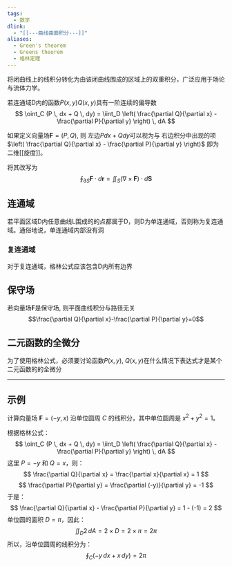 ```yaml
---
tags:
  - 数学
dlink:
  - "[[---曲线曲面积分---]]"
aliases:
  - Green's theorem
  - Greens theorem
  - 格林定理
---
```

将闭曲线上的线积分转化为由该闭曲线围成的区域上的双重积分，广泛应用于场论与流体力学。


若连通域D内的函数$P(x,y)$$Q(x,y)$具有一阶连续的偏导数
$$ \oint_C (P \, dx + Q \, dy) = \iint_D \left( \frac{\partial Q}{\partial x} - \frac{\partial P}{\partial y} \right) \, dA $$

如果定义向量场$\mathbf{F}=(P,Q)$, 则
左边$Pdx+Qdy$可以视为与
右边积分中出现的项 $\left( \frac{\partial Q}{\partial x} - \frac{\partial P}{\partial y} \right)$ 即为二维[[旋度]]。

将其改写为
$$ \oint_{\partial S} \mathbf{F} \cdot d\mathbf{r} = \iint_S (\nabla \times \mathbf{F}) \cdot d\mathbf{S} $$
## 连通域
若平面区域D内任意曲线L围成的的点都属于D，则D为单连通域，否则称为复连通域。通俗地说，单连通域内部没有洞

### 复连通域
对于复连通域，格林公式应该包含D内所有边界


## 保守场
若向量场$\mathbf{F}$是保守场, 则平面曲线积分与路径无关
$$\frac{\partial Q}{\partial x}-\frac{\partial P}{\partial y}=0$$

## 二元函数的全微分
为了使用格林公式，必须要讨论函数$P(x,y)$, $Q(x,y)$在什么情况下表达式才是某个二元函数的的全微分


---
## 示例
计算向量场 $\mathbf{F} = (-y, x)$ 沿单位圆周 $C$ 的线积分，其中单位圆周是 $x^2 + y^2 = 1$。

根据格林公式：
$$ \oint_C (P \, dx + Q \, dy) = \iint_D \left( \frac{\partial Q}{\partial x} - \frac{\partial P}{\partial y} \right) \, dA $$
这里 $P = -y$ 和 $Q = x$，则：
$$ \frac{\partial Q}{\partial x} = \frac{\partial x}{\partial x} = 1 $$
$$ \frac{\partial P}{\partial y} = \frac{\partial (-y)}{\partial y} = -1 $$
于是：
$$ \frac{\partial Q}{\partial x} - \frac{\partial P}{\partial y} = 1 - (-1) = 2 $$
单位圆的面积 $D=\pi$，因此：
$$ \iint_D 2 \, dA = 2 \times D = 2 \times \pi = 2\pi $$
所以，沿单位圆周的线积分为：
$$ \oint_C (-y \, dx + x \, dy) = 2\pi $$
